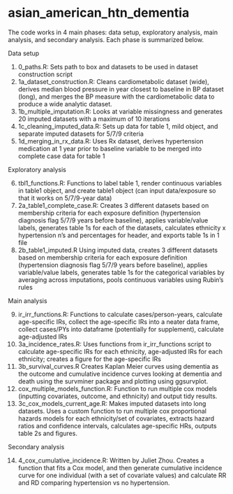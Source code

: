 # asian_american_htn_dementia

The code works in 4 main phases: data setup, exploratory analysis, main analysis, and secondary analysis. Each phase is summarized below. 


Data setup

1. 0_paths.R: Sets path to box and datasets to be used in dataset construction script
2. 1a_dataset_construction.R: Cleans cardiometabolic dataset (wide), derives median blood pressure in year closest to baseline in BP dataset (long), and merges the BP measure with the cardiometabolic data to produce a wide analytic dataset.
3. 1b_multiple_imputation.R: Looks at variable missingness and generates 20 imputed datasets with a maximum of 10 iterations
4. 1c_cleaning_imputed_data.R: Sets up data for table 1, mild object, and separate imputed datasets for 5/7/9 criteria
5. 1d_merging_in_rx_data.R: Uses Rx dataset, derives hypertension medication at 1 year prior to baseline variable to be merged into complete case data for table 1


Exploratory analysis

6. tbl1_functions.R: Functions to label table 1, render continuous variables in table1 object, and create table1 object (can input data/exposure so that it works on 5/7/9-year data)
7. 2a_table1_complete_case.R: Creates 3 different datasets based on membership criteria for each exposure definition (hypertension diagnosis flag 5/7/9 years before baseline), applies variable/value labels, generates table 1s for each of the datasets, calculates ethnicity x hypertension n’s and percentages for header, and exports table 1s in 1 file
8. 2b_table1_imputed.R Using imputed data, creates 3 different datasets based on membership criteria for each exposure definition (hypertension diagnosis flag 5/7/9 years before baseline), applies variable/value labels, generates table 1s for the categorical variables by averaging across imputations, pools continuous variables using Rubin’s rules


Main analysis

9. ir_irr_functions.R: Functions to calculate cases/person-years, calculate age-specific IRs, collect the age-specific IRs into a neater data frame, collect cases/PYs into dataframe (potentially for supplement), calculate age-adjusted IRs
10. 3a_incidence_rates.R: Uses functions from ir_irr_functions script to calculate age-specific IRs for each ethnicity, age-adjusted IRs for each ethnicity; creates a figure for the age-specific IRs
11. 3b_survival_curves.R Creates Kaplan Meier curves using dementia as the outcome and cumulative incidence curves looking at dementia and death using the survminer package and plotting using ggsurvplot.
12. cox_multiple_models_function.R: Function to run multiple cox models (inputting covariates, outcome, and ethnicity) and output tidy results.
13. 3c_cox_models_current_age.R: Makes imputed datasets into long datasets. Uses a custom function to run multiple cox proportional hazards models for each ethnicity/set of covariates, extracts hazard ratios and confidence intervals, calculates age-specific HRs, outputs table 2s and figures.

Secondary analysis

14. 4_cox_cumulative_incidence.R: Written by Juliet Zhou. Creates a function that fits a Cox model, and then generate cumulative incidence curve for one individual (with a set of covariate values) and calculate RR and RD comparing hypertension vs no hypertension.

